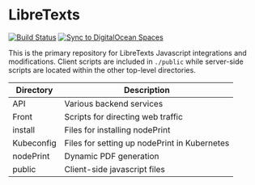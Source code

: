 LibreTexts
============
[![Build Status](https://travis-ci.org/LibreTexts/Libretext.svg?branch=master)](https://travis-ci.org/LibreTexts/Libretext)
[![Sync to DigitalOcean Spaces](https://github.com/LibreTexts/Libretext/workflows/Sync%20to%20DigitalOcean%20Spaces/badge.svg)](https://github.com/LibreTexts/Libretext/actions?query=workflow%3A%22Sync+to+DigitalOcean+Spaces%22)

This is the primary repository for LibreTexts Javascript integrations and modifications. Client scripts are included in `./public` while server-side scripts are located within the other top-level directories.

| Directory     | Description |
| ----------- | ----------- |
| API     | Various backend services |
| Front    | Scripts for directing web traffic |
| install     | Files for installing nodePrint |
| Kubeconfig     | Files for setting up nodePrint in Kubernetes |
| nodePrint     | Dynamic PDF generation |
| public     | Client-side javascript files |
